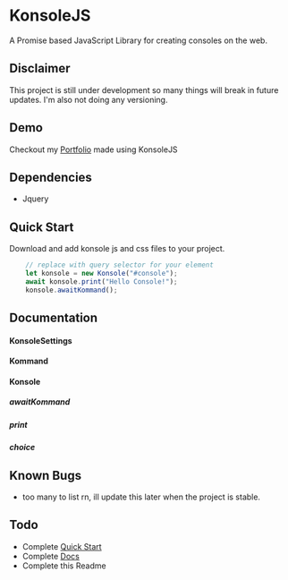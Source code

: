 # KonsoleJS
A Promise based JavaScript Library for creating consoles on the web.

## Disclaimer
This project is still under development so many things will break in future updates.
I'm also not doing any versioning.

## Demo
Checkout my [Portfolio](https://husnaintaj.github.io/Portfolio/) made using  KonsoleJS

## Dependencies 
- Jquery

## Quick Start
Download and add konsole js and css files to your project.
```js
	// replace with query selector for your element
	let konsole = new Konsole("#console");
	await konsole.print("Hello Console!");
	konsole.awaitKommand();
```

## Documentation
#### KonsoleSettings
#### Kommand
#### Konsole
##### awaitKommand
##### print
##### choice

## Known Bugs
- too many to list rn, ill update this later when the project is stable.

## Todo
- Complete [Quick Start](#quick-start)
- Complete [Docs](#documentation)
- Complete this Readme
